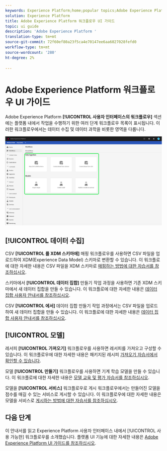 ```yaml
---
keywords: Experience Platform;home;popular topics;Adobe Experience Platform;user guide;ui guide;workflows ui guide;workflows;workflows user guide;
solution: Experience Platform
title: Adobe Experience Platform 워크플로우 UI 가이드
topic: ui guide
description: 'Adobe Experience Platform '
translation-type: tm+mt
source-git-commit: 72f60ef80a23f5ca4e70147ee6aa6027028fefd0
workflow-type: tm+mt
source-wordcount: '280'
ht-degree: 2%

---
```



# Adobe Experience Platform 워크플로우 UI 가이드

Adobe Experience Platform **[!UICONTROL 사용자 인터페이스의 워크플로우]** 섹션에는 플랫폼 내에서 작업을 수행하기 위한 여러 단계 워크플로우 목록이 표시됩니다. 이러한 워크플로우에서는 데이터 수집 및 데이터 과학을 비롯한 영역을 다룹니다.

![워크플로우](./images/workflows/workflows.png)

## [!UICONTROL 데이터 수집]

CSV **[!UICONTROL 를 XDM 스키마에]** 매핑 워크플로우를 사용하면 CSV 파일을 업로드하여 XDM(Experience Data Model) 스키마로 변환할 수 있습니다. 이 워크플로에 대한 자세한 내용은 CSV 파일을 XDM 스키마로 [매핑하는 방법에 대한 자습서를 참조하십시오](../ingestion/tutorials/map-a-csv-file.md).

스키마에서 **[!UICONTROL 데이터 집합]** 만들기 작업 과정을 사용하면 기존 XDM 스키마에서 새 데이터 집합을 만들 수 있습니다. 이 워크플로에 대한 자세한 내용은 [데이터 집합 사용자 안내서를 참조하십시오](../catalog/datasets/user-guide.md#schema).

CSV **[!UICONTROL 에서]** 데이터 집합 만들기 작업 과정에서는 CSV 파일을 업로드하여 새 데이터 집합을 만들 수 있습니다. 이 워크플로에 대한 자세한 내용은 [데이터 집합 사용자 안내서를 참조하십시오](../catalog/datasets/user-guide.md#csv).

## [!UICONTROL 모델]

레서피 **[!UICONTROL 가져오기]** 워크플로우를 사용하면 레서피를 가져오고 구성할 수 있습니다. 이 워크플로우에 대한 자세한 내용은 패키지된 레시피 [가져오기 자습서에서 확인할 수 있습니다](../data-science-workspace/models-recipes/import-packaged-recipe-ui.md).

모델 **[!UICONTROL 만들기]** 워크플로우를 사용하면 기계 학습 모델을 만들 수 있습니다. 이 워크플로에 대한 자세한 내용은 [모델 교육 및 평가 자습서를 참조하십시오](../data-science-workspace/models-recipes/train-evaluate-model-ui.md).

모델을 **[!UICONTROL 서비스]** 워크플로우로 게시 워크플로우에서는 만들어진 모델을 점수를 매길 수 있는 서비스로 게시할 수 있습니다. 이 워크플로우에 대한 자세한 내용은 모델을 서비스로 [게시하는 방법에 대한 자습서를 참조하십시오](../data-science-workspace/models-recipes/publish-model-service-ui.md).

## 다음 단계

이 안내서를 읽고 Experience Platform 사용자 인터페이스 내에서 [!UICONTROL 사용 가능한] 워크플로우를 소개했습니다. 플랫폼 UI 기능에 대한 자세한 내용은 [Adobe Experience Platform UI 가이드를 참조하십시오](ui-guide.md).